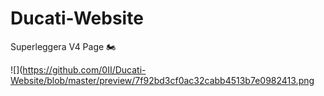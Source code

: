 # Ducati-Website

Superleggera V4 Page 🏍
 
![](https://github.com/0II/Ducati-Website/blob/master/preview/7f92bd3cf0ac32cabb4513b7e0982413.png
